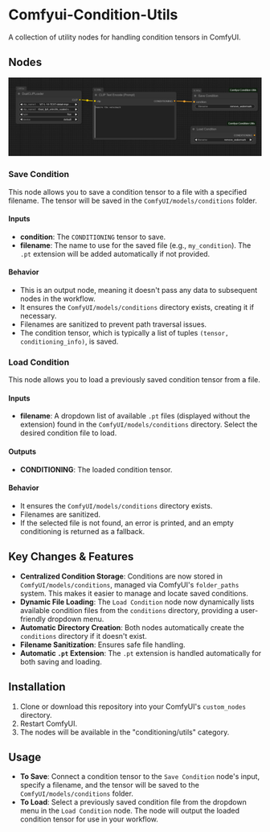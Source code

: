 # Comfyui-Condition-Utils

A collection of utility nodes for handling condition tensors in ComfyUI.

## Nodes
![alt text](https://github.com/lrzjason/Comfyui-Condition-Utils/blob/main/example.png)

### Save Condition

This node allows you to save a condition tensor to a file with a specified filename. The tensor will be saved in the `ComfyUI/models/conditions` folder.

#### Inputs

- **condition**: The `CONDITIONING` tensor to save.
- **filename**: The name to use for the saved file (e.g., `my_condition`). The `.pt` extension will be added automatically if not provided.

#### Behavior

- This is an output node, meaning it doesn't pass any data to subsequent nodes in the workflow.
- It ensures the `ComfyUI/models/conditions` directory exists, creating it if necessary.
- Filenames are sanitized to prevent path traversal issues.
- The condition tensor, which is typically a list of tuples `(tensor, conditioning_info)`, is saved.

### Load Condition

This node allows you to load a previously saved condition tensor from a file.

#### Inputs

- **filename**: A dropdown list of available `.pt` files (displayed without the extension) found in the `ComfyUI/models/conditions` directory. Select the desired condition file to load.

#### Outputs

- **CONDITIONING**: The loaded condition tensor.

#### Behavior

- It ensures the `ComfyUI/models/conditions` directory exists.
- Filenames are sanitized.
- If the selected file is not found, an error is printed, and an empty conditioning is returned as a fallback.

## Key Changes & Features

- **Centralized Condition Storage**: Conditions are now stored in `ComfyUI/models/conditions`, managed via ComfyUI's `folder_paths` system. This makes it easier to manage and locate saved conditions.
- **Dynamic File Loading**: The `Load Condition` node now dynamically lists available condition files from the `conditions` directory, providing a user-friendly dropdown menu.
- **Automatic Directory Creation**: Both nodes automatically create the `conditions` directory if it doesn't exist.
- **Filename Sanitization**: Ensures safe file handling.
- **Automatic `.pt` Extension**: The `.pt` extension is handled automatically for both saving and loading.

## Installation

1. Clone or download this repository into your ComfyUI's `custom_nodes` directory.
2. Restart ComfyUI.
3. The nodes will be available in the "conditioning/utils" category.

## Usage

- **To Save**: Connect a condition tensor to the `Save Condition` node's input, specify a filename, and the tensor will be saved to the `ComfyUI/models/conditions` folder.
- **To Load**: Select a previously saved condition file from the dropdown menu in the `Load Condition` node. The node will output the loaded condition tensor for use in your workflow.